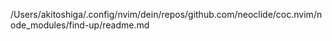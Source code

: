 /Users/akitoshiga/.config/nvim/dein/repos/github.com/neoclide/coc.nvim/node_modules/find-up/readme.md